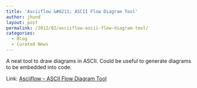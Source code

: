 ```yaml
---
title: 'Asciiflow &#8211; ASCII Flow Diagram Tool'
author: jhund
layout: post
permalink: /2012/02/asciiflow-ascii-flow-diagram-tool/
categories:
  - Blog
  - Curated News
---
```

A neat tool to draw diagrams in ASCII. Could be useful to generate diagrams to be embedded into code.

Link: [Asciiflow &#8211; ASCII Flow Diagram Tool][1]

 [1]: http://bit.ly/zUQRBx